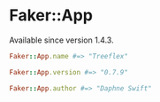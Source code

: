 # Faker::App

Available since version 1.4.3.

```ruby
Faker::App.name #=> "Treeflex"

Faker::App.version #=> "0.7.9"

Faker::App.author #=> "Daphne Swift"
```
